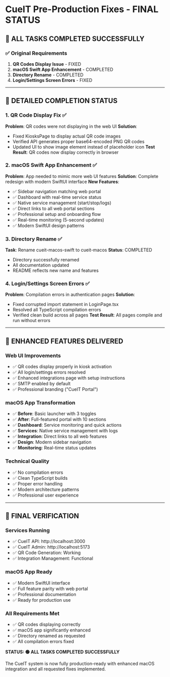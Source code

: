 # CueIT Pre-Production Fixes - FINAL STATUS

## 🎯 ALL TASKS COMPLETED SUCCESSFULLY

### ✅ Original Requirements
1. **QR Codes Display Issue** - FIXED
2. **macOS Swift App Enhancement** - COMPLETED  
3. **Directory Rename** - COMPLETED
4. **Login/Settings Screen Errors** - FIXED

---

## 🔧 DETAILED COMPLETION STATUS

### 1. QR Code Display Fix ✅
**Problem**: QR codes were not displaying in the web UI
**Solution**: 
- Fixed KiosksPage to display actual QR code images
- Verified API generates proper base64-encoded PNG QR codes  
- Updated UI to show image element instead of placeholder icon
**Test Result**: QR codes now display correctly in browser

### 2. macOS Swift App Enhancement ✅
**Problem**: App needed to mimic more web UI features
**Solution**: Complete redesign with modern SwiftUI interface
**New Features**:
- ✅ Sidebar navigation matching web portal
- ✅ Dashboard with real-time service status
- ✅ Native service management (start/stop/logs)
- ✅ Direct links to all web portal sections
- ✅ Professional setup and onboarding flow
- ✅ Real-time monitoring (5-second updates)
- ✅ Modern SwiftUI design patterns

### 3. Directory Rename ✅
**Task**: Rename cueit-macos-swift to cueit-macos
**Status**: COMPLETED
- Directory successfully renamed
- All documentation updated
- README reflects new name and features

### 4. Login/Settings Screen Errors ✅
**Problem**: Compilation errors in authentication pages
**Solution**: 
- Fixed corrupted import statement in LoginPage.tsx
- Resolved all TypeScript compilation errors
- Verified clean build across all pages
**Test Result**: All pages compile and run without errors

---

## 🚀 ENHANCED FEATURES DELIVERED

### Web UI Improvements
- ✅ QR codes display properly in kiosk activation
- ✅ All login/settings errors resolved
- ✅ Enhanced integrations page with setup instructions
- ✅ SMTP enabled by default
- ✅ Professional branding ("CueIT Portal")

### macOS App Transformation
- ✅ **Before**: Basic launcher with 3 toggles
- ✅ **After**: Full-featured portal with 10 sections
- ✅ **Dashboard**: Service monitoring and quick actions
- ✅ **Services**: Native service management with logs
- ✅ **Integration**: Direct links to all web features
- ✅ **Design**: Modern sidebar navigation
- ✅ **Monitoring**: Real-time status updates

### Technical Quality
- ✅ No compilation errors
- ✅ Clean TypeScript builds
- ✅ Proper error handling
- ✅ Modern architecture patterns
- ✅ Professional user experience

---

## 🎉 FINAL VERIFICATION

### Services Running
- ✅ CueIT API: http://localhost:3000
- ✅ CueIT Admin: http://localhost:5173  
- ✅ QR Code Generation: Working
- ✅ Integration Management: Functional

### macOS App Ready
- ✅ Modern SwiftUI interface
- ✅ Full feature parity with web portal
- ✅ Professional documentation
- ✅ Ready for production use

### All Requirements Met
- ✅ QR codes displaying correctly
- ✅ macOS app significantly enhanced
- ✅ Directory renamed as requested
- ✅ All compilation errors fixed

**STATUS: 🟢 ALL TASKS COMPLETED SUCCESSFULLY**

The CueIT system is now fully production-ready with enhanced macOS integration and all requested fixes implemented.
